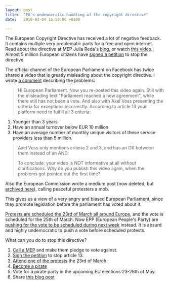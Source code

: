```yaml
---
layout: post
title:  "EU's undemocratic handling of the copyright directive"
date:   2019-03-04 15:50:00 +0100

---
```


The European Copyright Directive has received a lot of negative feedback. It contains multiple very problematic parts for a free and open internet. Read about the directive at MEP Julia Reda's [blog](https://juliareda.eu/en/), or watch [this video](https://www.youtube.com/watch?v=CyUh9wOp_Rw). Almost 5 million European citizens have [signed a petition](https://www.change.org/p/european-parliament-stop-the-censorship-machinery-save-the-internet) to stop the directive.

The official channel of the European Parliament on Facebook has twice shared a video that is greatly misleading about the copyright directive. I wrote [a comment](https://www.facebook.com/europeanparliament/posts/10161709651940107?comment_id=10161709743720107) describing the problems:
> Hi European Parliament. Now you re-posted this video again. Still with the misleading text "Parliament reached a new agreement", while there still has not been a vote. And also with Axel Voss presenting the criteria for exceptions incorrectly. According to article 13 your platform need to fulfill all 3 criteria:
1. Younger than 3 years
2. Have an annual turnover below EUR 10 million
3. Have an average number of monthly unique visitors of these service providers less than 5 million.
>
> Axel Voss only mentions criteria 2 and 3, and has an OR between them instead of an AND.
>
> To conclude: your video is NOT informative at all without clarifications. Why do you publish this video again, when the problems got pointed out the first time?

Also the European Commission wrote a medium post (now deleted, but [archived here](https://web.archive.org/web/20190216094123/https://medium.com/@EuropeanCommission/the-copyright-directive-how-the-mob-was-told-to-save-the-dragon-and-slay-the-knight-b35876008f16)), calling peaceful protesters a mob.

This gives us a view of a very angry and biased European Parliament, since they promote legislation before the parliament has voted about it.

[Protests are scheduled the 23rd of March all around Europe](https://savetheinternet.info/demos), and the vote is scheduled for the 25th of March. Now EPP (European People's Party) are [pushing for the vote to be scheduled during next week](https://www.facebook.com/JuliaRedaMEP/posts/2266524776942716) instead. It is absurd and highly undemocratic to push a vote before scheduled protests.

What can you do to stop this directive?
1. [Call a MEP](https://pledge2019.eu/en) and make them pledge to vote against.
2. [Sign the petition](https://www.change.org/p/european-parliament-stop-the-censorship-machinery-save-the-internet) to stop article 13.
3. [Attend one of the protests](https://savetheinternet.info/demos) the 23rd of March.
4. [Become a pirate](https://blipirat.nu)
5. Vote for a pirate party in the upcoming EU elections 23-26th of May.
6. Share [this blog post]({{page.url}})
